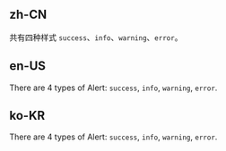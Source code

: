 ## zh-CN

共有四种样式 `success`、`info`、`warning`、`error`。

## en-US

There are 4 types of Alert: `success`, `info`, `warning`, `error`.

## ko-KR

There are 4 types of Alert: `success`, `info`, `warning`, `error`.
